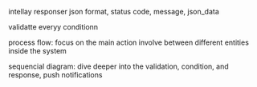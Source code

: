 intellay
responser json format, status code, message, json_data

validatte everyy conditionn

process flow: focus on the main action involve between different entities inside the system

sequencial diagram: dive deeper into the validation, condition, and response, push notifications